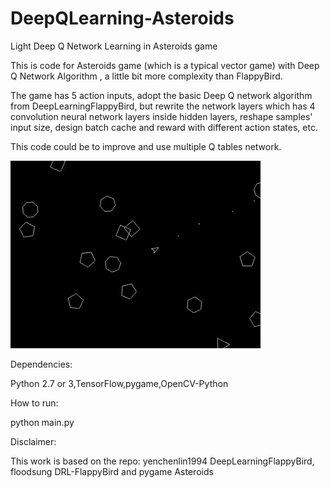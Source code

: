 # DeepQLearning-Asteroids
Light Deep Q Network Learning in Asteroids game

This is code for Asteroids game (which is a typical vector game) with Deep Q Network Algorithm , a little bit more complexity than FlappyBird. 

The game has 5 action inputs, adopt the basic Deep Q network algorithm from DeepLearningFlappyBird, but rewrite the network layers which has 4 convolution neural network layers inside hidden layers, reshape samples' input size, design batch cache and reward with different action states, etc.

This code could be to improve and use multiple Q tables network.

![Alt text](https://github.com/q-casit/DeepQLearning-Asteroids/blob/master/Video_2018-07-02_223638.gif?raw=true "dqn asteroids")

Dependencies:

Python 2.7 or 3,TensorFlow,pygame,OpenCV-Python

How to run:

python main.py

Disclaimer:

This work is based on the repo: yenchenlin1994 DeepLearningFlappyBird,
floodsung DRL-FlappyBird and pygame Asteroids
